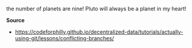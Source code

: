 the number of planets are nine! Pluto will always be a planet in my heart!


**Source**
 - https://codeforphilly.github.io/decentralized-data/tutorials/actually-using-git/lessons/conflicting-branches/


